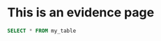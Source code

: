 # This is an evidence page

<LineChart x="x" y="y" data={my_query} />

```sql my_query
SELECT * FROM my_table
```
